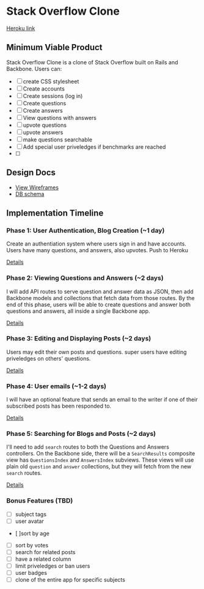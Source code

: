# Stack Overflow Clone

[Heroku link][heroku]

[heroku]: http://flux-capacitr.herokuapp.com

## Minimum Viable Product
Stack Overflow Clone is a clone of Stack Overflow built on Rails and Backbone. Users can:

<!-- This is a Markdown checklist. Use it to keep track of your progress! -->
- [ ] create CSS stylesheet
- [ ] Create accounts
- [ ] Create sessions (log in)
- [ ] Create questions
- [ ] Create answers
- [ ] View questions with answers
- [ ] upvote questions
- [ ] upvote answers
- [ ] make questions searchable
- [ ] Add special user priveledges if benchmarks are reached
- [ ]

## Design Docs
* [View Wireframes][views]
* [DB schema][schema]

[views]: ./docs/views.md
[schema]: ./docs/schema.md

## Implementation Timeline

### Phase 1: User Authentication, Blog Creation (~1 day)
  Create an authentiation system where users sign in and have accounts.  Users have many questions, and answers, also upvotes.  Push to Heroku

[Details][phase-one]

### Phase 2: Viewing Questions and Answers (~2 days)
I will add API routes to serve question and answer data as JSON, then add Backbone
models and collections that fetch data from those routes. By the end of this
phase, users will be able to create questions and answer both questions and answers, all
inside a single Backbone app.

[Details][phase-two]

### Phase 3: Editing and Displaying Posts (~2 days)
Users may edit their own posts and questions.  super users have editing priveledges on others' questions.

[Details][phase-three]

### Phase 4: User emails (~1-2 days)
  I will have an optional feature that sends an email to the writer if one of their subscribed posts has been responded to.

[Details][phase-four]

### Phase 5: Searching for Blogs and Posts (~2 days)
I'll need to add `search` routes to both the Questions and Answers controllers. On the
Backbone side, there will be a `SearchResults` composite view has `QuestionsIndex`
and `AnswersIndex` subviews. These views will use plain old `question` and `answer`
collections, but they will fetch from the new `search` routes.

[Details][phase-five]

### Bonus Features (TBD)
- [ ] subject tags
- [ ] user avatar
- [ ]sort by age
- [ ] sort by votes
- [ ] search for related posts
- [ ] have a related column
- [ ] limit priveledges or ban users
- [ ] user badges
- [ ] clone of the entire app for specific subjects

[phase-one]: ./docs/phases/phase1.md
[phase-two]: ./docs/phases/phase2.md
[phase-three]: ./docs/phases/phase3.md
[phase-four]: ./docs/phases/phase4.md
[phase-five]: ./docs/phases/phase5.md


<!-- Question.create!(title: "Has it been a good year?", body: "explain", user_id: 1) -->
<!-- rm ~/.ssh/id_rsa.pub
heroku login
ssh-keygen -t rsa -b 4096 -C "bbraelan@gmail.com"
heroku keys:add
git remote add heroku git@heroku.com:pure-coast-4988.git
git push heroku master
heroku open -->
